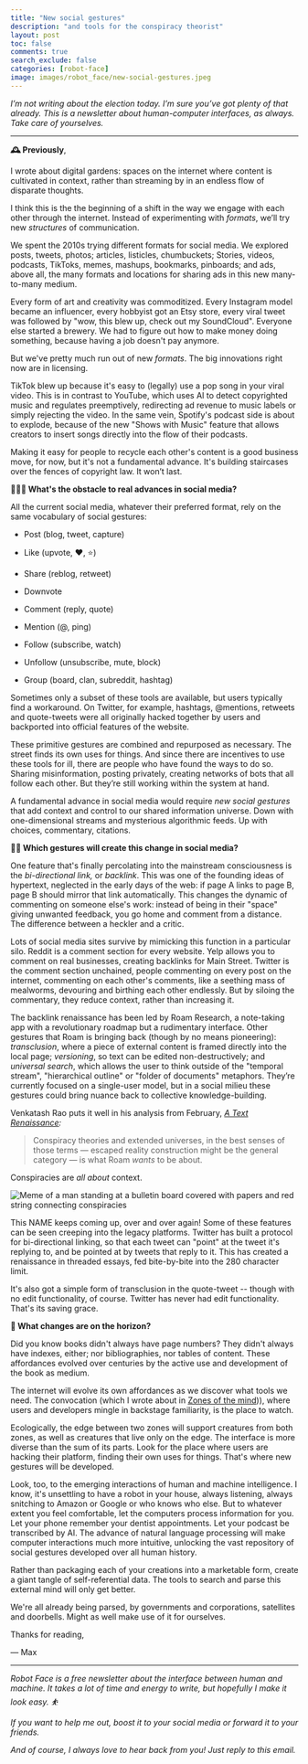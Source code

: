 ```yaml
---
title: "New social gestures"
description: "and tools for the conspiracy theorist"
layout: post
toc: false
comments: true
search_exclude: false
categories: [robot-face]
image: images/robot_face/new-social-gestures.jpeg
---
```

*I’m not writing about the election today. I’m sure you’ve got plenty of that already. This is a newsletter about human-computer interfaces, as always. Take care of yourselves.*



---

**🕰️ Previously**,

I wrote about digital gardens: spaces on the internet where content is cultivated in context, rather than streaming by in an endless flow of disparate thoughts.

I think this is the the beginning of a shift in the way we engage with each other through the internet. Instead of experimenting with *formats*, we’ll try new *structures* of communication.

We spent the 2010s trying different formats for social media. We explored posts, tweets, photos; articles, listicles, chumbuckets; Stories, videos, podcasts, TikToks, memes, mashups, bookmarks, pinboards; and ads, above all, the many formats and locations for sharing ads in this new many-to-many medium.

Every form of art and creativity was commoditized. Every Instagram model became an influencer, every hobbyist got an Etsy store, every viral tweet was followed by "wow, this blew up, check out my SoundCloud". Everyone else started a brewery. We had to figure out how to make money doing something, because having a job doesn't pay anymore. 

But we've pretty much run out of new *formats*. The big innovations right now are in licensing.

TikTok blew up because it's easy to (legally) use a pop song in your viral video. This is in contrast to YouTube, which uses AI to detect copyrighted music and regulates preemptively, redirecting ad revenue to music labels or simply rejecting the video. In the same vein, Spotify's podcast side is about to explode, because of the new "Shows with Music" feature that allows creators to insert songs directly into the flow of their podcasts. 

Making it easy for people to recycle each other's content is a good business move, for now, but it's not a fundamental advance. It's building staircases over the fences of copyright law. It won’t last.

**🧗🏻‍♂️ What's the obstacle to real advances in social media?**

All the current social media, whatever their preferred format, rely on the same vocabulary of social gestures:

* Post (blog, tweet, capture)


* Like (upvote, ❤️, ⭐)


* Share (reblog, retweet)


* Downvote


* Comment (reply, quote)


* Mention (@, ping)


* Follow (subscribe, watch)


* Unfollow (unsubscribe, mute, block)


* Group (board, clan, subreddit, hashtag)



Sometimes only a subset of these tools are available, but users typically find a workaround. On Twitter, for example, hashtags, @mentions, retweets and quote-tweets were all originally hacked together by users and backported into official features of the website.

These primitive gestures are combined and repurposed as necessary. The street finds its own uses for things. And since there are incentives to use these tools for ill, there are people who have found the ways to do so. Sharing misinformation, posting privately, creating networks of bots that all follow each other. But they’re still working within the system at hand.

A fundamental advance in social media would require *new social gestures* that add context and control to our shared information universe. Down with one-dimensional streams and mysterious algorithmic feeds. Up with choices, commentary, citations.

**🙏🏻 Which gestures will create this change in social media?**

One feature that's finally percolating into the mainstream consciousness is the *bi-directional link,* or *backlink*. This was one of the founding ideas of hypertext, neglected in the early days of the web: if page A links to page B, page B should mirror that link automatically. This changes the dynamic of commenting on someone else's work: instead of being in their "space" giving unwanted feedback, you go home and comment from a distance. The difference between a heckler and a critic.

Lots of social media sites survive by mimicking this function in a particular silo. Reddit is a comment section for every website. Yelp allows you to comment on real businesses, creating backlinks for Main Street. Twitter is the comment section unchained, people commenting on every post on the internet, commenting on each other's comments, like a seething mass of mealworms, devouring and birthing each other endlessly. But by siloing the commentary, they reduce context, rather than increasing it.

The backlink renaissance has been led by Roam Research, a note-taking app with a revolutionary roadmap but a rudimentary interface. Other gestures that Roam is bringing back (though by no means pioneering): *transclusion*, where a piece of external content is framed directly into the local page; *versioning*, so text can be edited non-destructively; and *universal search*, which allows the user to think outside of the "temporal stream", "hierarchical outline" or "folder of documents" metaphors. They’re currently focused on a single-user model, but in a social milieu these gestures could bring nuance back to collective knowledge-building.

Venkatash Rao puts it well in his analysis from February, *[A Text Renaissance](https://www.ribbonfarm.com/2020/02/24/a-text-renaissance/):*


> Conspiracy theories and extended universes, in the best senses of those terms — escaped reality construction might be the general category — is what Roam *wants* to be about. 
> 
> 

Conspiracies are *all about* context.

![Meme of a man standing at a bulletin board covered with papers and red string connecting conspiracies](https://bucketeer-e05bbc84-baa3-437e-9518-adb32be77984.s3.amazonaws.com/public/images/ecdba029-9e3b-4b95-b01d-c208fd2d425e_840x379.jpeg "Meme of a man standing at a bulletin board covered with papers and red string connecting conspiracies")

This NAME keeps coming up, over and over again! Some of these features can be seen creeping into the legacy platforms. Twitter has built a protocol for bi-directional linking, so that each tweet can "point" at the tweet it's replying to, and be pointed at by tweets that reply to it. This has created a renaissance in threaded essays, fed bite-by-bite into the 280 character limit. 

It's also got a simple form of transclusion in the quote-tweet -- though with no edit functionality, of course. Twitter has never had edit functionality. That's its saving grace.

**🌄 What changes are on the horizon?**

Did you know books didn't always have page numbers? They didn't always have indexes, either; nor bibliographies, nor tables of content. These affordances evolved over centuries by the active use and development of the book as medium. 

The internet will evolve its own affordances as we discover what tools we need. The convocation (which I wrote about in [Zones of the mind](https://robotface.substack.com/p/zones-of-the-mind))), where users and developers mingle in backstage familiarity, is the place to watch. 

Ecologically, the edge between two zones will support creatures from both zones, as well as creatures that live only on the edge. The interface is more diverse than the sum of its parts. Look for the place where users are hacking their platform, finding their own uses for things. That's where new gestures will be developed.

Look, too, to the emerging interactions of human and machine intelligence. I know, it's unsettling to have a robot in your house, always listening, always snitching to Amazon or Google or who knows who else. But to whatever extent you feel comfortable, let the computers process information for you. Let your phone remember your dentist appointments. Let your podcast be transcribed by AI. The advance of natural language processing will make computer interactions much more intuitive, unlocking the vast repository of social gestures developed over all human history.

Rather than packaging each of your creations into a marketable form, create a giant tangle of self-referential data. The tools to search and parse this external mind will only get better. 

We're all already being parsed, by governments and corporations, satellites and doorbells. Might as well make use of it for ourselves.

Thanks for reading,

— Max



---

*Robot Face is a free newsletter about the interface between human and machine. It takes a lot of time and energy to write, but hopefully I make it look easy. ⛹*

*If you want to help me out, boost it to your social media or forward it to your friends.* 

*And of course, I always love to hear back from you! Just reply to this email.*

